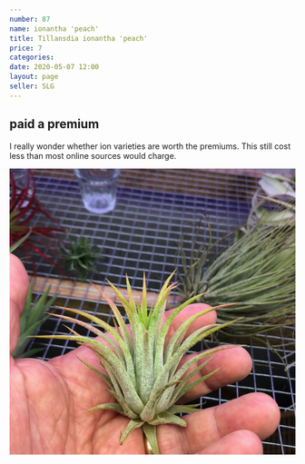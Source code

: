 ```yaml
---
number: 87
name: ionantha 'peach'
title: Tillansdia ionantha 'peach'
price: 7
categories: 
date: 2020-05-07 12:00
layout: page
seller: SLG
---
```

## paid a premium

I really wonder whether ion varieties are worth the premiums. This still cost less than most online sources would charge.

!["Tillandsia ionantha 'peach'"](/i/IMG_6139.jpeg "Tillandsia ionantha 'peach'")
